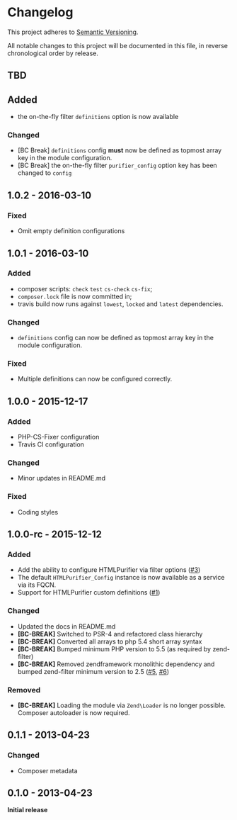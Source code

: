 # Changelog

This project adheres to [Semantic Versioning](http://semver.org/).

All notable changes to this project will be documented in this file, in reverse chronological order by release.

## TBD
 
## Added
- the on-the-fly filter `definitions` option is now available

### Changed
- [BC Break] `definitions` config **must** now be defined as topmost array key in the module configuration.
- [BC Break] the on-the-fly filter `purifier_config` option key has been changed to `config`

## 1.0.2 - 2016-03-10

### Fixed
- Omit empty definition configurations

## 1.0.1 - 2016-03-10

### Added
- composer scripts: `check` `test` `cs-check` `cs-fix`;
- `composer.lock` file is now committed in;
- travis build now runs against `lowest`, `locked` and `latest` dependencies. 

### Changed
- `definitions` config can now be defined as topmost array key in the module configuration.

### Fixed
- Multiple definitions can now be configured correctly.

## 1.0.0 - 2015-12-17

### Added
- PHP-CS-Fixer configuration
- Travis CI configuration

### Changed
- Minor updates in README.md

### Fixed
- Coding styles


## 1.0.0-rc - 2015-12-12

### Added
- Add the ability to configure HTMLPurifier via filter options ([#3](https://github.com/Soflomo/Purifier/pull/3/))
- The default `HTMLPurifier_Config` instance is now available as a service via its FQCN.
- Support for HTMLPurifier custom definitions ([#1](https://github.com/juriansluiman/Soflomo-Purifier/pull/1))

### Changed
- Updated the docs in README.md
- **[BC-BREAK]** Switched to PSR-4 and refactored class hierarchy
- **[BC-BREAK]** Converted all arrays to php 5.4 short array syntax
- **[BC-BREAK]** Bumped minimum PHP version to 5.5 (as required by zend-filter)
- **[BC-BREAK]** Removed zendframework monolithic dependency and bumped zend-filter minimum version to 2.5 ([#5](https://github.com/Soflomo/Purifier/pull/5), [#6](https://github.com/Soflomo/Purifier/pull/6))

### Removed
- **[BC-BREAK]** Loading the module via `Zend\Loader` is no longer possible. Composer autoloader is now required.


## 0.1.1 - 2013-04-23

### Changed
- Composer metadata

## 0.1.0 - 2013-04-23

**Initial release**
